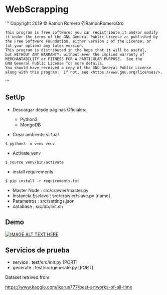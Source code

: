 # WebScrapping

'''
    Copyright 2019 
    © Ramon Romero   @RamonRomeroQro

    This program is free software: you can redistribute it and/or modify
    it under the terms of the GNU General Public License as published by
    the Free Software Foundation, either version 3 of the License, or
    (at your option) any later version.
    This program is distributed in the hope that it will be useful,
    but WITHOUT ANY WARRANTY; without even the implied warranty of
    MERCHANTABILITY or FITNESS FOR A PARTICULAR PURPOSE.  See the
    GNU General Public License for more details.
    You should have received a copy of the GNU General Public License
    along with this program.  If not, see <https://www.gnu.org/licenses/>.

'''

## SetUp

+ Descargar desde páginas Oficiales: 
   - Python3
   - MongoDB


+ Crear ambiente virtual
```
$ python3 -m venv venv
```
+ Activate venv
```
$ source venv/bin/activate
```
+ install requirements
```
$ pip install -r requirements.txt
```

- Master Node : src/crawler/master.py
- Instancia Esclavo : src/crawler/slave.py [name]
- Parametros : src/settings.json
- database : src/db/init.sh

## Demo

[![IMAGE ALT TEXT HERE](http://img.youtube.com/vi/DuDJwQcMdAw/0.jpg)](http://www.youtube.com/watch?v=DuDJwQcMdAw)

## Servicios de prueba

- service : test/src/init.py [PORT]
- generate : test/src/generate.py [PORT]

Dataset retrived from:

https://www.kaggle.com/ikarus777/best-artworks-of-all-time



